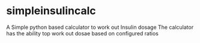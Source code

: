 # simpleinsulincalc
A Simple python based calculator to work out Insulin dosage
The calculator has the ability top work out dosae based on configured ratios
